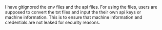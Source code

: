 I have gitignored the env files and the api files. For using the files, users are supposed to convert the txt files and input the their own api keys or machine information. This is to ensure that machine information and credentials are not leaked for security reasons.
